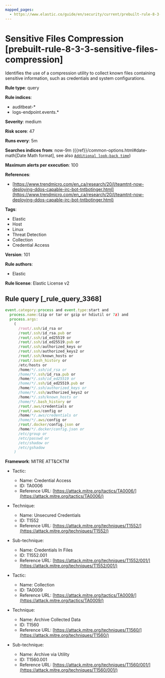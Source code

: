 ```yaml
---
mapped_pages:
  - https://www.elastic.co/guide/en/security/current/prebuilt-rule-8-3-3-sensitive-files-compression.html
---
```


# Sensitive Files Compression [prebuilt-rule-8-3-3-sensitive-files-compression]

Identifies the use of a compression utility to collect known files containing sensitive information, such as credentials and system configurations.

**Rule type**: query

**Rule indices**:

* auditbeat-*
* logs-endpoint.events.*

**Severity**: medium

**Risk score**: 47

**Runs every**: 5m

**Searches indices from**: now-9m ({{ref}}/common-options.html#date-math[Date Math format], see also [`Additional look-back time`](docs-content://solutions/security/detect-and-alert/create-detection-rule.md#rule-schedule))

**Maximum alerts per execution**: 100

**References**:

* [https://www.trendmicro.com/en_ca/research/20/l/teamtnt-now-deploying-ddos-capable-irc-bot-tntbotinger.html](https://www.trendmicro.com/en_ca/research/20/l/teamtnt-now-deploying-ddos-capable-irc-bot-tntbotinger.html)

**Tags**:

* Elastic
* Host
* Linux
* Threat Detection
* Collection
* Credential Access

**Version**: 101

**Rule authors**:

* Elastic

**Rule license**: Elastic License v2

## Rule query [_rule_query_3368]

```js
event.category:process and event.type:start and
  process.name:(zip or tar or gzip or hdiutil or 7z) and
  process.args:
    (
      /root/.ssh/id_rsa or
      /root/.ssh/id_rsa.pub or
      /root/.ssh/id_ed25519 or
      /root/.ssh/id_ed25519.pub or
      /root/.ssh/authorized_keys or
      /root/.ssh/authorized_keys2 or
      /root/.ssh/known_hosts or
      /root/.bash_history or
      /etc/hosts or
      /home/*/.ssh/id_rsa or
      /home/*/.ssh/id_rsa.pub or
      /home/*/.ssh/id_ed25519 or
      /home/*/.ssh/id_ed25519.pub or
      /home/*/.ssh/authorized_keys or
      /home/*/.ssh/authorized_keys2 or
      /home/*/.ssh/known_hosts or
      /home/*/.bash_history or
      /root/.aws/credentials or
      /root/.aws/config or
      /home/*/.aws/credentials or
      /home/*/.aws/config or
      /root/.docker/config.json or
      /home/*/.docker/config.json or
      /etc/group or
      /etc/passwd or
      /etc/shadow or
      /etc/gshadow
    )
```

**Framework**: MITRE ATT&CKTM

* Tactic:

    * Name: Credential Access
    * ID: TA0006
    * Reference URL: [https://attack.mitre.org/tactics/TA0006/](https://attack.mitre.org/tactics/TA0006/)

* Technique:

    * Name: Unsecured Credentials
    * ID: T1552
    * Reference URL: [https://attack.mitre.org/techniques/T1552/](https://attack.mitre.org/techniques/T1552/)

* Sub-technique:

    * Name: Credentials In Files
    * ID: T1552.001
    * Reference URL: [https://attack.mitre.org/techniques/T1552/001/](https://attack.mitre.org/techniques/T1552/001/)

* Tactic:

    * Name: Collection
    * ID: TA0009
    * Reference URL: [https://attack.mitre.org/tactics/TA0009/](https://attack.mitre.org/tactics/TA0009/)

* Technique:

    * Name: Archive Collected Data
    * ID: T1560
    * Reference URL: [https://attack.mitre.org/techniques/T1560/](https://attack.mitre.org/techniques/T1560/)

* Sub-technique:

    * Name: Archive via Utility
    * ID: T1560.001
    * Reference URL: [https://attack.mitre.org/techniques/T1560/001/](https://attack.mitre.org/techniques/T1560/001/)



